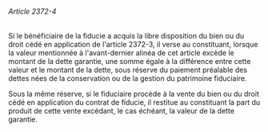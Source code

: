###### Article 2372-4

Si le bénéficiaire de la fiducie a acquis la libre disposition du bien ou du droit cédé en application de l'article 2372-3, il verse au constituant, lorsque la valeur mentionnée à l'avant-dernier alinéa de cet article excède le montant de la dette garantie, une somme égale à la différence entre cette valeur et le montant de la dette, sous réserve du paiement préalable des dettes nées de la conservation ou de la gestion du patrimoine fiduciaire.

Sous la même réserve, si le fiduciaire procède à la vente du bien ou du droit cédé en application du contrat de fiducie, il restitue au constituant la part du produit de cette vente excédant, le cas échéant, la valeur de la dette garantie.

